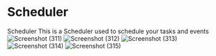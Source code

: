 # Scheduler
Scheduler
This is a Scheduler used to schedule your tasks  and events
![Screenshot (311)](https://user-images.githubusercontent.com/56737320/141676723-a3d01c43-c8ff-49a3-b78d-ad49ee89a20b.png)
![Screenshot (312)](https://user-images.githubusercontent.com/56737320/141676703-377375b6-c5cb-4a96-8e11-8b875ed9a6fc.png)
![Screenshot (313)](https://user-images.githubusercontent.com/56737320/141676704-7f2f4316-14f3-472f-8558-4d97f9257864.png)
![Screenshot (314)](https://user-images.githubusercontent.com/56737320/141676705-0e36b128-1663-4b8f-973b-5fe21b4f8c20.png)
![Screenshot (315)](https://user-images.githubusercontent.com/56737320/141676706-75e07109-e5ae-44bf-b974-11de7b88089f.png)

